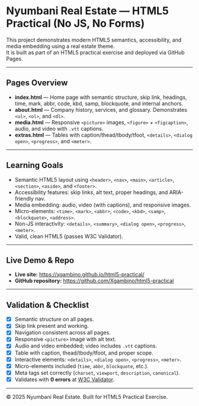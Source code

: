 # Nyumbani Real Estate — HTML5 Practical (No JS, No Forms)

This project demonstrates modern HTML5 semantics, accessibility, and media embedding using a real estate theme.  
It is built as part of an HTML5 practical exercise and deployed via GitHub Pages.

---

## Pages Overview

- **index.html** — Home page with semantic structure, skip link, headings, time, mark, abbr, code, kbd, samp, blockquote, and internal anchors.  
- **about.html** — Company history, services, and glossary. Demonstrates `<ul>`, `<ol>`, and `<dl>`.  
- **media.html** — Responsive `<picture>` images, `<figure>` + `<figcaption>`, audio, and video with `.vtt` captions.  
- **extras.html** — Tables with caption/thead/tbody/tfoot, `<details>`, `<dialog open>`, `<progress>`, and `<meter>`.  

---

## Learning Goals

- Semantic HTML5 layout using `<header>`, `<nav>`, `<main>`, `<article>`, `<section>`, `<aside>`, and `<footer>`.  
- Accessibility features: skip links, alt text, proper headings, and ARIA-friendly nav.  
- Media embedding: audio, video (with captions), and responsive images.  
- Micro-elements: `<time>`, `<mark>`, `<abbr>`, `<code>`, `<kbd>`, `<samp>`, `<blockquote>`, `<address>`.  
- Non-JS interactivity: `<details>`, `<summary>`, `<dialog open>`, `<progress>`, `<meter>`.  
- Valid, clean HTML5 (passes W3C Validator).  

---

## Live Demo & Repo

- **Live site:** https://xgambino.github.io/html5-practical/  
- **GitHub repository:** https://github.com/Xgambino/html5-practical  

---

## Validation & Checklist

- [x] Semantic structure on all pages.  
- [x] Skip link present and working.  
- [x] Navigation consistent across all pages.  
- [x] Responsive `<picture>` image with alt text.  
- [x] Audio and video embedded; video includes `.vtt` captions.  
- [x] Table with caption, thead/tbody/tfoot, and proper scope.  
- [x] Interactive elements: `<details>`, `<dialog open>`, `<progress>`, `<meter>`.  
- [x] Micro-elements included (`time`, `abbr`, `blockquote`, etc.).  
- [x] Meta tags set correctly (`charset`, `viewport`, `description`, `canonical`).  
- [x] Validates with **0 errors** at [W3C Validator](https://validator.w3.org/).  

---

© 2025 Nyumbani Real Estate. Built for HTML5 Practical Exercise.
